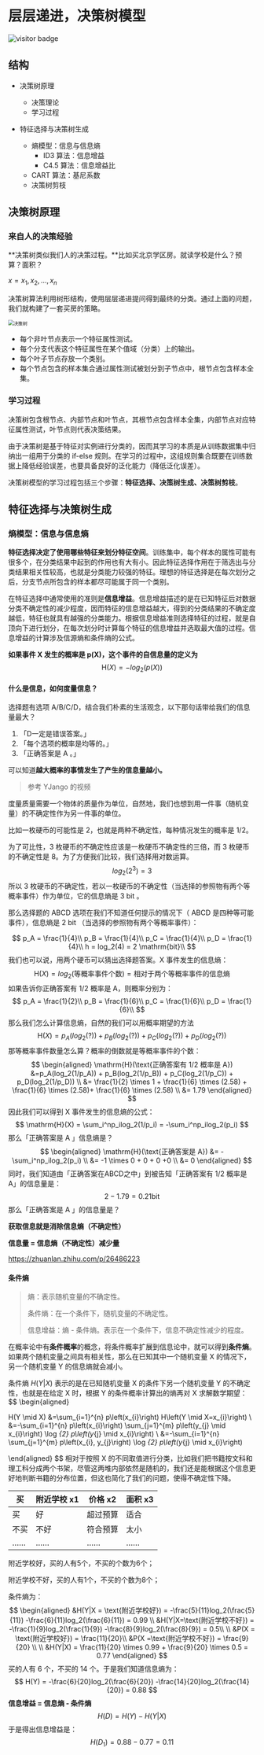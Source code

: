 #  层层递进，决策树模型

![visitor badge](https://visitor-badge.glitch.me/badge?page_id=xrandx.Dating-with-Machine-Learning)

## 结构

- 决策树原理
  - 决策理论
  - 学习过程
  
- 特征选择与决策树生成
  - 熵模型：信息与信息熵
    - ID3 算法：信息增益
    - C4.5 算法：信息增益比
  - CART 算法：基尼系数
  - 决策树剪枝

## 决策树原理

### 来自人的决策经验

**决策树类似我们人的决策过程。**比如买北京学区房。就读学校是什么？预算？面积？

$x = {x_1, x_2, \dots,x_n}$

决策树算法利用树形结构，使用层层递进提问得到最终的分类。通过上面的问题，我们就构建了一套买房的策略。

<img src="https://gitee.com/xrandx/blog-figurebed/raw/master/img/20210328170928.svg" alt="决策树" style="zoom: 67%;" />

* 每个非叶节点表示一个特征属性测试。
* 每个分支代表这个特征属性在某个值域（分类）上的输出。
* 每个叶子节点存放一个类别。
* 每个节点包含的样本集合通过属性测试被划分到子节点中，根节点包含样本全集。

### 学习过程

决策树包含根节点、内部节点和叶节点，其根节点包含样本全集，内部节点对应特征属性测试，叶节点则代表决策结果。

由于决策树是基于特征对实例进行分类的，因而其学习的本质是从训练数据集中归纳出一组用于分类的 if-else 规则。在学习的过程中，这组规则集合既要在训练数据上降低经验误差，也要具备良好的泛化能力（降低泛化误差）。

决策树模型的学习过程包括三个步骤：**特征选择、决策树生成、决策树剪枝**。

## 特征选择与决策树生成

### 熵模型：信息与信息熵

**特征选择决定了使用哪些特征来划分特征空间**。训练集中，每个样本的属性可能有很多个，在分类结果中起到的作用也有大有小。因此特征选择作用在于筛选出与分类结果相关性较高，也就是分类能力较强的特征。理想的特征选择是在每次划分之后，分支节点所包含的样本都尽可能属于同一个类别。

在特征选择中通常使用的准则是**信息增益**。信息增益描述的是在已知特征后对数据分类不确定性的减少程度，因而特征的信息增益越大，得到的分类结果的不确定度越低，特征也就具有越强的分类能力。根据信息增益准则选择特征的过程，就是自顶向下进行划分，在每次划分时计算每个特征的信息增益并选取最大值的过程。信息增益的计算涉及信源熵和条件熵的公式。

**如果事件 X 发生的概率是 p(X)，这个事件的自信息量的定义为**
$$
\mathrm{H}(X) = -log_2(p(X))
$$

#### 什么是信息，如何度量信息？

选择题有选项 A/B/C/D，结合我们朴素的生活观念，以下那句话带给我们的信息量最大？

1. 「D一定是错误答案。」
2. 「每个选项的概率是均等的。」
3. 「正确答案是 A  。」

可以知道**越大概率的事情发生了产生的信息量越小。**

> 参考 YJango 的视频

度量质量需要一个物体的质量作为单位，自然地，我们也想到用一件事（随机变量）的不确定性作为另一件事的单位。

比如一枚硬币的可能性是 2，也就是两种不确定性，每种情况发生的概率是 1/2。

为了可比性，3 枚硬币的不确定性应该是一枚硬币不确定性的三倍，而 3 枚硬币的不确定性是 8。为了方便我们比较，我们选择用对数运算。
$$
log_2(2^3) = 3
$$
所以 3 枚硬币的不确定性，若以一枚硬币的不确定性（当选择的参照物有两个等概率事件）作为单位，它的信息熵是 3 bit 。

那么选择题的 ABCD 选项在我们不知道任何提示的情况下（ ABCD 是四种等可能事件），信息熵是 2 bit （当选择的参照物有两个等概率事件）：


$$
p_A = \frac{1}{4}\\
p_B = \frac{1}{4}\\
p_C = \frac{1}{4}\\
p_D = \frac{1}{4}\\
h = log_2(4) = 2 \mathrm{bit}\\
$$
我们也可以说，用两个硬币可以猜出选择题答案。X 事件发生的信息熵：
$$
\mathrm{H}(X) = log_2(\text{等概率事件个数}) = \text{相对于两个等概率事件的信息熵}
$$
如果告诉你正确答案有 1/2 概率是 A，则概率分别为：
$$
p_A = \frac{1}{2}\\
p_B = \frac{1}{6}\\
p_C = \frac{1}{6}\\
p_D = \frac{1}{6}\\
$$
那么我们怎么计算信息熵，自然的我们可以用概率期望的方法
$$
\mathrm{H}(X) = p_A(log_2(?)) + p_B(log_2(?)) + p_C(log_2(?)) + p_D(log_2(?))
$$
那等概率事件数量怎么算？概率的倒数就是等概率事件的个数：
$$
\begin{aligned}
\mathrm{H}(\text{正确答案有 1/2 概率是 A}) &=p_A(log_2(1/p_A)) + p_B(log_2(1/p_B)) + p_C(log_2(1/p_C)) + p_D(log_2(1/p_D)) \\
&= \frac{1}{2} \times 1 + \frac{1}{6} \times (2.58) + \frac{1}{6} \times (2.58)+ \frac{1}{6} \times (2.58) \\
&= 1.79
\end{aligned}
$$
因此我们可以得到 X 事件发生的信息熵的公式：
$$
\mathrm{H}(X) = \sum_i^np_ilog_2(1/p_i) = -\sum_i^np_ilog_2(p_i)
$$
那么「正确答案是 A 」信息熵是？
$$
\begin{aligned}
\mathrm{H}(\text{正确答案是 A}) &= -\sum_i^np_ilog_2(p_i) \\
&= -1 \times 0 + 0 + 0 +0 \\
&= 0
\end{aligned}
$$
同时，我们知道由「正确答案在ABCD之中」到被告知「正确答案有 1/2 概率是 A」的信息量是：
$$
2 - 1.79 = 0.21 \mathrm{bit}
$$
那么「正确答案是 A 」的信息量是？

**获取信息就是消除信息熵（不确定性）**

**信息量 = 信息熵（不确定性）减少量**

https://zhuanlan.zhihu.com/p/26486223

#### 条件熵

> 熵：表示随机变量的不确定性。
>
> 条件熵：在一个条件下，随机变量的不确定性。
>
> 信息增益：熵 - 条件熵。表示在一个条件下，信息不确定性减少的程度。

在概率论中有**条件概率**的概念，将条件概率扩展到信息论中，就可以得到**条件熵**。如果两个随机变量之间具有相关性，那么在已知其中一个随机变量 X 的情况下，另一个随机变量 Y 的信息熵就会减小。

条件熵 $H(Y|X)$ 表示的是在已知随机变量 X 的条件下另一个随机变量 Y 的不确定性，也就是在给定 X 时，根据 Y 的条件概率计算出的熵再对 X 求解数学期望：
$$
\begin{aligned}

H(Y \mid X) 
&=\sum_{i=1}^{n} p\left(x_{i}\right) H\left(Y \mid X=x_{i}\right) \\
&=-\sum_{i=1}^{n} p\left(x_{i}\right) \sum_{j=1}^{m} p\left(y_{j} \mid x_{i}\right) \log _{2} p\left(y_{j} \mid x_{i}\right) \\
&=-\sum_{i=1}^{n} \sum_{j=1}^{m} p\left(x_{i}, y_{j}\right) \log _{2} p\left(y_{j} \mid x_{i}\right)

\end{aligned}
$$
相对于按照 X 的不同取值进行分类，比如我们把书籍按文科和理工科分成两个书架，尽管这两堆内部依然是随机的，我们还是能根据这个信息更好地判断书籍的分布位置，但这也简化了我们的问题，使得不确定性下降。

| 买   | 附近学校 x1 | 价格 x2  | 面积 x3 |
| ---- | ----------- | -------- | ------- |
| 买   | 好          | 超过预算 | 适合    |
| 不买 | 不好        | 符合预算 | 太小    |
| ……   | ……          | ……       | ……      |

附近学校好，买的人有5个，不买的个数为6个；

附近学校不好，买的人有1个，不买的个数为8个；

条件熵为：
$$
\begin{aligned}
&H(Y|X = \text{附近学校好}) = -\frac{5}{11}log_2(\frac{5}{11}) -\frac{6}{11}log_2(\frac{6}{11}) = 0.99 
\\
&H(Y|X=\text{附近学校不好}) =  -\frac{1}{9}log_2(\frac{1}{9}) -\frac{8}{9}log_2(\frac{8}{9}) = 0.5\\
\\
&P(X = \text{附近学校好}) =   \frac{11}{20}\\
&P(X =\text{附近学校不好}) = \frac{9}{20}
\\ \\
&H(Y|X) =   \frac{11}{20} \times  0.99  +  \frac{9}{20} \times 0.5 = 0.77
\end{aligned}
$$
买的人有 6 个，不买的 14 个。于是我们知道信息熵为：
$$
H(Y) = -\frac{6}{20}log_2(\frac{6}{20}) -\frac{14}{20}log_2(\frac{14}{20}) = 0.88
$$
**信息增益 = 信息熵 - 条件熵** 
$$
H(D) = H(Y) - H(Y|X)
$$
于是得出信息增益是：
$$
H(D_1) = 0.88 - 0.77 = 0.11
$$

